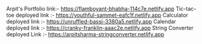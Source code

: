 Arpit's Portfolio link:- https://flamboyant-bhabha-114c7e.netlify.app
Tic-tac-toe deployed link :- https://youthful-sammet-eafc1f.netlify.app
Calculator deployed link :- https://unruffled-bassi-3380a5.netlify.app
Calendar deployed link :- https://cranky-franklin-aaac2e.netlify.app
String Converter deployed Link :- https://arpitsharma-stringconverter.netlify.app
